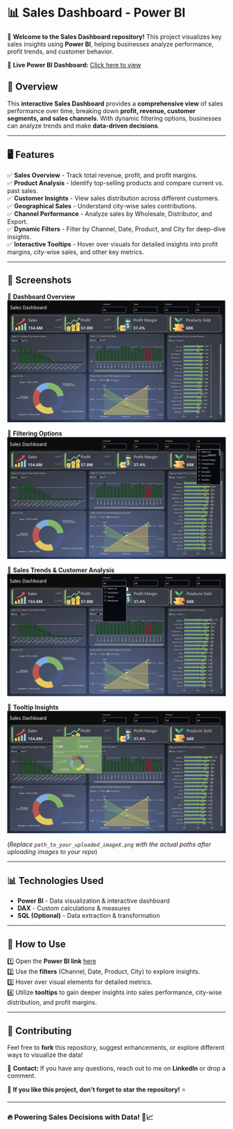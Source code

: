 # 📊 Sales Dashboard - Power BI

🚀 **Welcome to the Sales Dashboard repository!** This project visualizes key sales insights using **Power BI**, helping businesses analyze performance, profit trends, and customer behavior.

🔗 **Live Power BI Dashboard:** [Click here to view](https://app.powerbi.com/view?r=eyJrIjoiZjE4NjZiNTEtNDViMC00ZDI5LWEyYWItMDEwOWYzZmUxYTc2IiwidCI6IjE3ZjFhODdlLTJhMjUtNGVhYS1iOWRmLTlkNDM5MDM0YjA4MCIsImMiOjF9)

## 📌 Overview

This **interactive Sales Dashboard** provides a **comprehensive view** of sales performance over time, breaking down **profit, revenue, customer segments, and sales channels**. With dynamic filtering options, businesses can analyze trends and make **data-driven decisions**.

---

## 🖥️ Features

✅ **Sales Overview** - Track total revenue, profit, and profit margins.  
✅ **Product Analysis** - Identify top-selling products and compare current vs. past sales.  
✅ **Customer Insights** - View sales distribution across different customers.  
✅ **Geographical Sales** - Understand city-wise sales contributions.  
✅ **Channel Performance** - Analyze sales by Wholesale, Distributor, and Export.  
✅ **Dynamic Filters** - Filter by Channel, Date, Product, and City for deep-dive insights.  
✅ **Interactive Tooltips** - Hover over visuals for detailed insights into profit margins, city-wise sales, and other key metrics.  

---

## 📸 Screenshots

🔹 **Dashboard Overview**  
![Sales Dashboard](./img1.png)  

🔹 **Filtering Options**  
![Filtering Example](./img2.png)  

🔹 **Sales Trends & Customer Analysis**  
![Customer Insights](./img3.png)  

🔹 **Tooltip Insights**  
![Tooltip Example](./tooltip.png)  

(*Replace `path_to_your_uploaded_imageX.png` with the actual paths after uploading images to your repo*)

---

## 📊 Technologies Used

- **Power BI** - Data visualization & interactive dashboard  
- **DAX** - Custom calculations & measures  
- **SQL (Optional)** - Data extraction & transformation  

---

## 🔧 How to Use

1️⃣ Open the **Power BI link** [here](https://app.powerbi.com/view?r=eyJrIjoiZjE4NjZiNTEtNDViMC00ZDI5LWEyYWItMDEwOWYzZmUxYTc2IiwidCI6IjE3ZjFhODdlLTJhMjUtNGVhYS1iOWRmLTlkNDM5MDM0YjA4MCIsImMiOjF9)  
2️⃣ Use the **filters** (Channel, Date, Product, City) to explore insights.  
3️⃣ Hover over visual elements for detailed metrics.  
4️⃣ Utilize **tooltips** to gain deeper insights into sales performance, city-wise distribution, and profit margins.  

---

## 📩 Contributing

Feel free to **fork** this repository, suggest enhancements, or explore different ways to visualize the data!  

📧 **Contact:** If you have any questions, reach out to me on **LinkedIn** or drop a comment.  

🌟 **If you like this project, don't forget to star the repository!** ⭐  

---

### 🔥 Powering Sales Decisions with Data! 🚀📈
